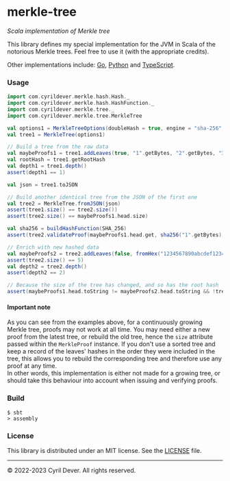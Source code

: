 # merkle-tree
_Scala implementation of Merkle tree_

This library defines my special implementation for the JVM in Scala of the notorious Merkle trees. Feel free to use it (with the appropriate credits).

Other implementations include: [Go](../go/README.md), [Python](../py/README.md) and [TypeScript](../ts/README.md).

### Usage

```scala
import com.cyrildever.merkle.hash.Hash._
import com.cyrildever.merkle.hash.HashFunction._
import com.cyrildever.merkle.tree._
import com.cyrildever.merkle.tree.MerkleTree

val options1 = MerkleTreeOptions(doubleHash = true, engine = "sha-256", sort = true)
val tree1 = MerkleTree(options1)

// Build a tree from the raw data
val maybeProofs1 = tree1.addLeaves(true, "1".getBytes, "2".getBytes, "3".getBytes)
val rootHash = tree1.getRootHash
val depth1 = tree1.depth()
assert(depth1 == 1)

val json = tree1.toJSON

// Build another identical tree from the JSON of the first one
val tree2 = MerkleTree.fromJSON(json)
assert(tree1.size() == tree2.size())
assert(tree2.size() == maybeProofs1.head.size)

val sha256 = buildHashFunction(SHA_256)
assert(tree2.validateProof(maybeProofs1.head.get, sha256("1".getBytes), rootHash))

// Enrich with new hashed data
val maybeProofs2 = tree2.addLeaves(false, fromHex("1234567890abcdef1234567890abcdef1234567890abcdef1234567890abcdef"), fromHex("abcdef0123456789abcdef0123456789abcdef0123456789abcdef0123456789"))
assert(tree2.size() == 5)
val depth2 = tree2.depth()
assert(depth2 == 2)

// Because the size of the tree has changed, and so has the root hash
assert(maybeProofs1.head.toString != maybeProofs2.head.toString && !tree2.validateProof(maybeProofs1.head, sha256("1".getBytes), rootHash))
```

#### Important note

As you can see from the examples above, for a continuously growing Merkle tree, proofs may not work at all time. 
You may need either a new proof from the latest tree, or rebuild the old tree, hence the `size` attribute passed within the `MerkleProof` instance. 
If you don't use a sorted tree and keep a record of the leaves' hashes in the order they were included in the tree, this allows you to rebuild the corresponding tree and therefore use any proof at any time. \
In other words, this implementation is either not made for a growing tree, or should take this behaviour into account when issuing and verifying proofs.


### Build

```console
$ sbt
> assembly
```


### License

This library is distributed under an MIT license.
See the [LICENSE](../../LICENSE) file.


<hr />
&copy; 2022-2023 Cyril Dever. All rights reserved.